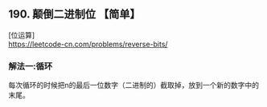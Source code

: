 ## 190. 颠倒二进制位 【简单】      
[位运算]     
https://leetcode-cn.com/problems/reverse-bits/    

### 解法一:循环    
每次循环的时候把n的最后一位数字（二进制的）截取掉，放到一个新的数字中的末尾。         
```

```


